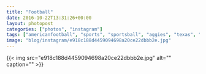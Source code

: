 ```yaml
---
title: "Football"
date: 2016-10-22T13:31:26+00:00
layout: photopost
categories: ["photos", "instagram"]
tags: ["americanfootball", "sports", "sportsball", "aggies", "texas", "texasaandm", "sanantonio", "palladium"]
image: "blog/instagram/e918c188d4459094698a20ce22dbbb2e.jpg"
---
```


{{< img src="e918c188d4459094698a20ce22dbbb2e.jpg" alt="" caption="" >}}



